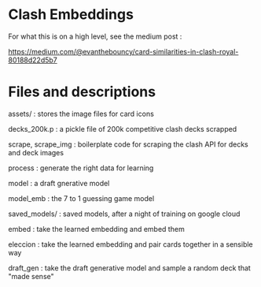 # Clash Embeddings

For what this is on a high level, see the medium post :

https://medium.com/@evanthebouncy/card-similarities-in-clash-royal-80188d22d5b7

# Files and descriptions 

assets/ : stores the image files for card icons

decks\_200k.p : a pickle file of 200k competitive clash decks scrapped

scrape, scrape\_img : boilerplate code for scraping the clash API for decks and deck images

process : generate the right data for learning

model : a draft gnerative model

model\_emb : the 7 to 1 guessing game model

saved\_models/ : saved models, after a night of training on google cloud

embed : take the learned embedding and embed them

eleccion : take the learned embedding and pair cards together in a sensible way

draft\_gen : take the draft generative model and sample a random deck that "made sense"
